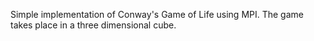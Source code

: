 Simple implementation of Conway's Game of Life using MPI. The game takes place in a three dimensional cube.

